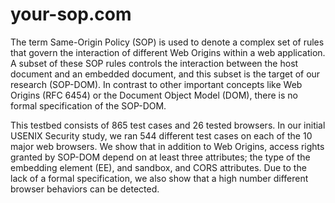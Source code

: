 # your-sop.com

The term Same-Origin Policy (SOP) is used to denote a complex set of rules that govern the interaction of different Web Origins within a web application. A subset of these SOP rules controls the interaction between the host document and an embedded document, and this subset is the target of our research (SOP-DOM). In contrast to other important concepts like Web Origins (RFC 6454) or the Document Object Model (DOM), there is no formal specification of the SOP-DOM.

This testbed consists of 865 test cases and 26 tested browsers. In our initial USENIX Security study, we ran 544 different test cases on each of the 10 major web browsers. We show that in addition to Web Origins, access rights granted by SOP-DOM depend on at least three attributes; the type of the embedding element (EE), and sandbox, and CORS attributes. Due to the lack of a formal specification, we also show that a high number different browser behaviors can be detected. 

